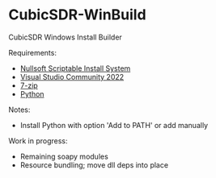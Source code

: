 # CubicSDR-WinBuild
CubicSDR Windows Install Builder

Requirements:
 - [Nullsoft Scriptable Install System](https://nsis.sourceforge.io/Download)
 - [Visual Studio Community 2022](https://visualstudio.microsoft.com/vs/community/) 
 - [7-zip](https://www.7-zip.org/)
 - [Python](https://www.python.org/downloads/release/python-3105/)

Notes:
 - Install Python with option 'Add to PATH' or add manually

Work in progress:
- Remaining soapy modules
- Resource bundling; move dll deps into place
